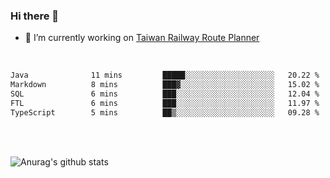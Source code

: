 ### Hi there 👋

- 🔭 I’m currently working on [Taiwan Railway Route Planner](https://github.com/Taiwan-Railway-Route-Planner)

<br/>

<!--START_SECTION:waka-->

```txt
Java              11 mins         █████░░░░░░░░░░░░░░░░░░░░   20.22 %
Markdown          8 mins          ███▓░░░░░░░░░░░░░░░░░░░░░   15.02 %
SQL               6 mins          ███░░░░░░░░░░░░░░░░░░░░░░   12.04 %
FTL               6 mins          ███░░░░░░░░░░░░░░░░░░░░░░   11.97 %
TypeScript        5 mins          ██▒░░░░░░░░░░░░░░░░░░░░░░   09.28 %
```

<!--END_SECTION:waka-->

<br/>
<br/>

![Anurag's github stats](https://github-readme-stats.vercel.app/api?username=DepickereSven&show_icons=true&theme=tokyonight)



<!--
**DepickereSven/DepickereSven** is a ✨ _special_ ✨ repository because its `README.md` (this file) appears on your GitHub profile.

Here are some ideas to get you started:

- 🔭 I’m currently working on ...
- 🌱 I’m currently learning ...
- 👯 I’m looking to collaborate on ...
- 🤔 I’m looking for help with ...
- 💬 Ask me about ...
- 📫 How to reach me: ...
- 😄 Pronouns: ...
- ⚡ Fun fact: ...
-->
